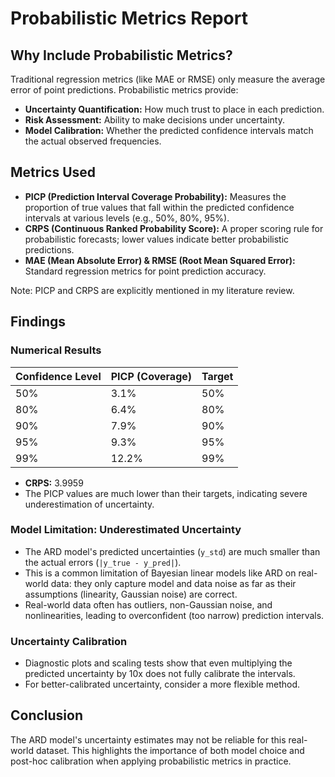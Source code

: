 # Probabilistic Metrics Report

## Why Include Probabilistic Metrics?
Traditional regression metrics (like MAE or RMSE) only measure the average error of point predictions. Probabilistic metrics provide:

- **Uncertainty Quantification:** How much trust to place in each prediction.
- **Risk Assessment:** Ability to make decisions under uncertainty.
- **Model Calibration:** Whether the predicted confidence intervals match the actual observed frequencies.

## Metrics Used
- **PICP (Prediction Interval Coverage Probability):** Measures the proportion of true values that fall within the predicted confidence intervals at various levels (e.g., 50%, 80%, 95%).
- **CRPS (Continuous Ranked Probability Score):** A proper scoring rule for probabilistic forecasts; lower values indicate better probabilistic predictions.
- **MAE (Mean Absolute Error) & RMSE (Root Mean Squared Error):** Standard regression metrics for point prediction accuracy.

Note: PICP and CRPS are explicitly mentioned in my literature review.

## Findings
### Numerical Results
| Confidence Level | PICP (Coverage) | Target |
|------------------|-----------------|--------|
| 50%              | 3.1%            | 50%    |
| 80%              | 6.4%            | 80%    |
| 90%              | 7.9%            | 90%    |
| 95%              | 9.3%            | 95%    |
| 99%              | 12.2%           | 99%    |

- **CRPS:** 3.9959
- The PICP values are much lower than their targets, indicating severe underestimation of uncertainty.

### Model Limitation: Underestimated Uncertainty
- The ARD model's predicted uncertainties (`y_std`) are much smaller than the actual errors (`|y_true - y_pred|`).
- This is a common limitation of Bayesian linear models like ARD on real-world data: they only capture model and data noise as far as their assumptions (linearity, Gaussian noise) are correct.
- Real-world data often has outliers, non-Gaussian noise, and nonlinearities, leading to overconfident (too narrow) prediction intervals.

### Uncertainty Calibration
- Diagnostic plots and scaling tests show that even multiplying the predicted uncertainty by 10x does not fully calibrate the intervals.
- For better-calibrated uncertainty, consider a more flexible method.

## Conclusion
The ARD model's uncertainty estimates may not be reliable for this real-world dataset. This highlights the importance of both model choice and post-hoc calibration when applying probabilistic metrics in practice.